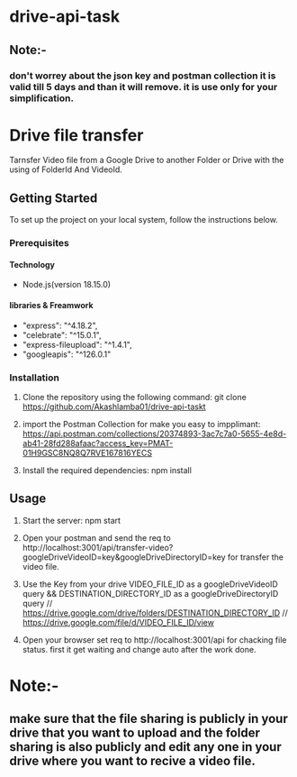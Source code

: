 # drive-api-task

## Note:-

### don't worrey about the json key and postman collection it is valid till 5 days and than it will remove. it is use only for your simplification.

# Drive file transfer

Tarnsfer Video file from a Google Drive to another Folder or Drive with the using of FolderId And VideoId.

## Getting Started

To set up the project on your local system, follow the instructions below.

### Prerequisites

#### Technology

- Node.js(version 18.15.0)

#### libraries & Freamwork

- "express": "^4.18.2",
- "celebrate": "^15.0.1",
- "express-fileupload": "^1.4.1",
- "googleapis": "^126.0.1"

### Installation

1. Clone the repository using the following command:
   git clone https://github.com/Akashlamba01/drive-api-taskt

2. import the Postman Collection for make you easy to impplimant: https://api.postman.com/collections/20374893-3ac7c7a0-5655-4e8d-ab41-28fd288afaac?access_key=PMAT-01H9GSC8NQ8Q7RVE167816YECS

3. Install the required dependencies:
   npm install

## Usage

1. Start the server:
   npm start

2. Open your postman and send the req to http://localhost:3001/api/transfer-video?googleDriveVideoID=key&googleDriveDirectoryID=key for transfer the video file.

3. Use the Key from your drive VIDEO_FILE_ID as a googleDriveVideoID query && DESTINATION_DIRECTORY_ID as a googleDriveDirectoryID query
   // https://drive.google.com/drive/folders/DESTINATION_DIRECTORY_ID
   // https://drive.google.com/file/d/VIDEO_FILE_ID/view

4. Open your browser set req to http://localhost:3001/api for chacking file status. first it get waiting and change auto after the work done.

# Note:-

## make sure that the file sharing is publicly in your drive that you want to upload and the folder sharing is also publicly and edit any one in your drive where you want to recive a video file.
